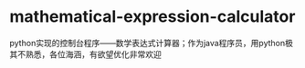 # mathematical-expression-calculator
python实现的控制台程序——数学表达式计算器；作为java程序员，用python极其不熟悉，各位海涵，有欲望优化非常欢迎

